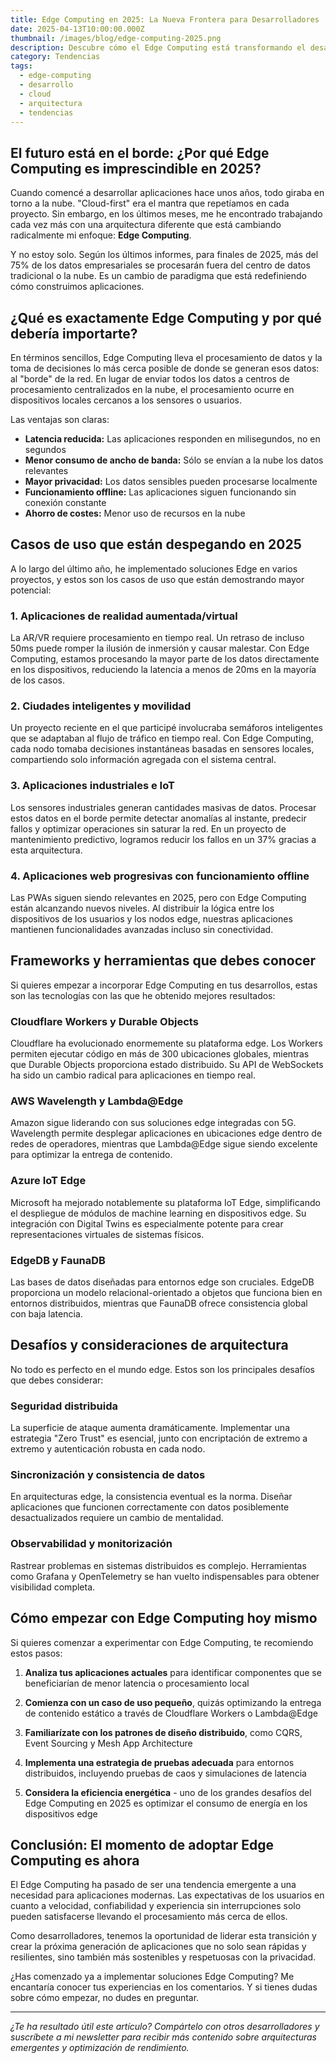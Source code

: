 ```yaml
---
title: Edge Computing en 2025: La Nueva Frontera para Desarrolladores
date: 2025-04-13T10:00:00.000Z
thumbnail: /images/blog/edge-computing-2025.png
description: Descubre cómo el Edge Computing está transformando el desarrollo de aplicaciones y por qué deberías incorporarlo en tus proyectos este 2025.
category: Tendencias
tags:
  - edge-computing
  - desarrollo
  - cloud
  - arquitectura
  - tendencias
---
```


## El futuro está en el borde: ¿Por qué Edge Computing es imprescindible en 2025?

Cuando comencé a desarrollar aplicaciones hace unos años, todo giraba en torno a la nube. "Cloud-first" era el mantra que repetíamos en cada proyecto. Sin embargo, en los últimos meses, me he encontrado trabajando cada vez más con una arquitectura diferente que está cambiando radicalmente mi enfoque: **Edge Computing**.

Y no estoy solo. Según los últimos informes, para finales de 2025, más del 75% de los datos empresariales se procesarán fuera del centro de datos tradicional o la nube. Es un cambio de paradigma que está redefiniendo cómo construimos aplicaciones.

## ¿Qué es exactamente Edge Computing y por qué debería importarte?

En términos sencillos, Edge Computing lleva el procesamiento de datos y la toma de decisiones lo más cerca posible de donde se generan esos datos: al "borde" de la red. En lugar de enviar todos los datos a centros de procesamiento centralizados en la nube, el procesamiento ocurre en dispositivos locales cercanos a los sensores o usuarios.

Las ventajas son claras:

- **Latencia reducida:** Las aplicaciones responden en milisegundos, no en segundos
- **Menor consumo de ancho de banda:** Sólo se envían a la nube los datos relevantes
- **Mayor privacidad:** Los datos sensibles pueden procesarse localmente
- **Funcionamiento offline:** Las aplicaciones siguen funcionando sin conexión constante
- **Ahorro de costes:** Menor uso de recursos en la nube

## Casos de uso que están despegando en 2025

A lo largo del último año, he implementado soluciones Edge en varios proyectos, y estos son los casos de uso que están demostrando mayor potencial:

### 1. Aplicaciones de realidad aumentada/virtual

La AR/VR requiere procesamiento en tiempo real. Un retraso de incluso 50ms puede romper la ilusión de inmersión y causar malestar. Con Edge Computing, estamos procesando la mayor parte de los datos directamente en los dispositivos, reduciendo la latencia a menos de 20ms en la mayoría de los casos.

### 2. Ciudades inteligentes y movilidad

Un proyecto reciente en el que participé involucraba semáforos inteligentes que se adaptaban al flujo de tráfico en tiempo real. Con Edge Computing, cada nodo tomaba decisiones instantáneas basadas en sensores locales, compartiendo solo información agregada con el sistema central.

### 3. Aplicaciones industriales e IoT

Los sensores industriales generan cantidades masivas de datos. Procesar estos datos en el borde permite detectar anomalías al instante, predecir fallos y optimizar operaciones sin saturar la red. En un proyecto de mantenimiento predictivo, logramos reducir los fallos en un 37% gracias a esta arquitectura.

### 4. Aplicaciones web progresivas con funcionamiento offline

Las PWAs siguen siendo relevantes en 2025, pero con Edge Computing están alcanzando nuevos niveles. Al distribuir la lógica entre los dispositivos de los usuarios y los nodos edge, nuestras aplicaciones mantienen funcionalidades avanzadas incluso sin conectividad.

## Frameworks y herramientas que debes conocer

Si quieres empezar a incorporar Edge Computing en tus desarrollos, estas son las tecnologías con las que he obtenido mejores resultados:

### Cloudflare Workers y Durable Objects

Cloudflare ha evolucionado enormemente su plataforma edge. Los Workers permiten ejecutar código en más de 300 ubicaciones globales, mientras que Durable Objects proporciona estado distribuido. Su API de WebSockets ha sido un cambio radical para aplicaciones en tiempo real.

### AWS Wavelength y Lambda@Edge

Amazon sigue liderando con sus soluciones edge integradas con 5G. Wavelength permite desplegar aplicaciones en ubicaciones edge dentro de redes de operadores, mientras que Lambda@Edge sigue siendo excelente para optimizar la entrega de contenido.

### Azure IoT Edge

Microsoft ha mejorado notablemente su plataforma IoT Edge, simplificando el despliegue de módulos de machine learning en dispositivos edge. Su integración con Digital Twins es especialmente potente para crear representaciones virtuales de sistemas físicos.

### EdgeDB y FaunaDB

Las bases de datos diseñadas para entornos edge son cruciales. EdgeDB proporciona un modelo relacional-orientado a objetos que funciona bien en entornos distribuidos, mientras que FaunaDB ofrece consistencia global con baja latencia.

## Desafíos y consideraciones de arquitectura

No todo es perfecto en el mundo edge. Estos son los principales desafíos que debes considerar:

### Seguridad distribuida

La superficie de ataque aumenta dramáticamente. Implementar una estrategia "Zero Trust" es esencial, junto con encriptación de extremo a extremo y autenticación robusta en cada nodo.

### Sincronización y consistencia de datos

En arquitecturas edge, la consistencia eventual es la norma. Diseñar aplicaciones que funcionen correctamente con datos posiblemente desactualizados requiere un cambio de mentalidad.

### Observabilidad y monitorización

Rastrear problemas en sistemas distribuidos es complejo. Herramientas como Grafana y OpenTelemetry se han vuelto indispensables para obtener visibilidad completa.

## Cómo empezar con Edge Computing hoy mismo

Si quieres comenzar a experimentar con Edge Computing, te recomiendo estos pasos:

1. **Analiza tus aplicaciones actuales** para identificar componentes que se beneficiarían de menor latencia o procesamiento local

2. **Comienza con un caso de uso pequeño**, quizás optimizando la entrega de contenido estático a través de Cloudflare Workers o Lambda@Edge

3. **Familiarízate con los patrones de diseño distribuido**, como CQRS, Event Sourcing y Mesh App Architecture

4. **Implementa una estrategia de pruebas adecuada** para entornos distribuidos, incluyendo pruebas de caos y simulaciones de latencia

5. **Considera la eficiencia energética** - uno de los grandes desafíos del Edge Computing en 2025 es optimizar el consumo de energía en los dispositivos edge

## Conclusión: El momento de adoptar Edge Computing es ahora

El Edge Computing ha pasado de ser una tendencia emergente a una necesidad para aplicaciones modernas. Las expectativas de los usuarios en cuanto a velocidad, confiabilidad y experiencia sin interrupciones solo pueden satisfacerse llevando el procesamiento más cerca de ellos.

Como desarrolladores, tenemos la oportunidad de liderar esta transición y crear la próxima generación de aplicaciones que no solo sean rápidas y resilientes, sino también más sostenibles y respetuosas con la privacidad.

¿Has comenzado ya a implementar soluciones Edge Computing? Me encantaría conocer tus experiencias en los comentarios. Y si tienes dudas sobre cómo empezar, no dudes en preguntar.

---

*¿Te ha resultado útil este artículo? Compártelo con otros desarrolladores y suscríbete a mi newsletter para recibir más contenido sobre arquitecturas emergentes y optimización de rendimiento.*